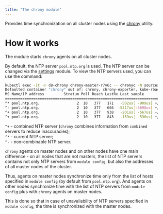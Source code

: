 ```yaml
---
title: "The chrony module"
---
```


Provides time synchronization on all cluster nodes using the [chrony](https://chrony.tuxfamily.org/) utility.

# How it works

The module starts `chrony` agents on all cluster nodes.

By default, the NTP server `pool.ntp.org` is used. The NTP server can be changed via the [settings](https://deckhouse.ru/products/kubernetes-platform/documentation/v1/modules/chrony/configuration.html) module.
To view the NTP servers used, you can use the command:

```bash
kubectl exec -it -n d8-chrony chrony-master-r7v6c -- chronyc -N sources
Defaulted container "chrony" out of: chrony, chrony-exporter, kube-rbac-proxy
MS Name/IP address         Stratum Poll Reach LastRx Last sample
===============================================================================
^* pool.ntp.org.                 2  10   377   171   -502us[ -909us] +/- 5388us
^- pool.ntp.org.                 2  10   377   666  -5317us[-5698us] +/-  103ms
^+ pool.ntp.org.                 2  10   377   938   -201us[ -567us] +/- 5346us
^+ pool.ntp.org.                 2  10   377   843   -159us[ -530us] +/-   12ms
```

`^+` - combined NTP server (`chrony` combines information from `combined` servers to reduce inaccuracies);  
`^*` - current NTP server;  
`^-` - non-combinable NTP server. 

`chrony` agents on master nodes and on other nodes have one main difference - on all nodes that are not masters, the list of NTP servers contains not only NTP servers from `module config`, but also the addresses of all master nodes of the cluster.  

Thus, agents on master nodes synchronize time only from the list of hosts specified in `module config` (by default from `pool.ntp.org`). And agents on other nodes synchronize time with the list of NTP servers from `module config` plus with `chrony` agents on master nodes.  

This is done so that in case of unavailability of NTP servers specified in `module config`, the time is synchronized with the master nodes.
